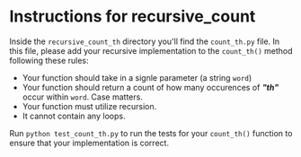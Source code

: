 # Instructions for recursive_count

Inside the `recursive_count_th` directory you'll find the `count_th.py` file. In this file, please add your recursive implementation to the `count_th()` method following these rules:

* Your function should take in a signle parameter (a string `word`)
* Your function should return a count of how many occurences of ***"th"*** occur within `word`. Case matters.
* Your function must utilize recursion.
* It cannot contain any loops.

Run `python test_count_th.py` to run the tests for your `count_th()` function to ensure that your implementation is correct.
